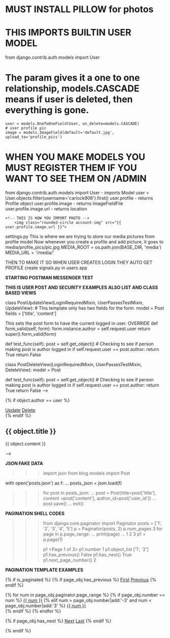 # MUST INSTALL PILLOW for photos

# THIS IMPORTS BUILTIN USER MODEL
from django.contrib.auth.models import User

  # The param gives it a one to one relationship, models.CASCADE means if user is deleted, then everything is gone.
    user = models.OneToOneField(User, on_delete=models.CASCADE)
    # user profile pic
    image = models.ImageField(default='default.jpg', upload_to='profile_pics')

# WHEN YOU MAKE MODELS YOU MUST REGISTER THEM IF YOU WANT TO SEE THEM ON /ADMIN



from django.contrib.auth.models import User - imports Model
user = User.objects.filter(username='carlock906').first()
user.profile - returns Profile object
user.profile.image - returns ImageFieldFile
user.profile.image.url - returns location

    <!-- THIS IS HOW YOU IMPORT PHOTO -->
        <img class="rounded-circle account-img" src="{{ user.profile.image.url }}">

        
settings.py
This is where we are trying to store our media pictures from profile model
Now whenever you create a profile and add picture, it goes to media/profile_pics/pic.jpg
MEDIA_ROOT = os.path.join(BASE_DIR, 'media')
MEDIA_URL = '/media/'

THEN TO MAKE IT SO WHEN USER CREATES LOGIN THEY AUTO GET PROFILE
create signals.py in users app




**STARTING POSTMAN MESSENGER TEST**


<!-- 
class PostDetailView(LoginRequiredMixin, UserPassesTestMixin, DeleteView):
    model = Post -->



**THIS IS USER POST AND SECURITY EXAMPLES**
**ALSO LIST AND CLASS BASED VIEWS**

class PostUpdateView(LoginRequiredMixin, UserPassesTestMixin, UpdateView): # This template only has two fields for the form.
model = Post  
fields = ['title', 'content']

 This sets the post form to have the current logged in user. OVERRIDE
def form_valid(self, form):
    form.instance.author = self.request.user
    return super().form_valid(form)

def test_func(self):
    post = self.get_object()
    # Checking to see if person making post is author logged in
    if self.request.user == post.author:
        return True
    return False

class PostDeleteView(LoginRequiredMixin, UserPassesTestMixin, DeleteView):
model = Post

def test_func(self):
    post = self.get_object()
    # Checking to see if person making post is author logged in
    if self.request.user == post.author:
        return True
    return False -->

 {% if object.author == user  %}
        <div>
            <a class="btn btn-secondary btn-sm mt-1 mb-1" href="{% url 'post-update' object.id %}">Update</a>
            <a class="btn btn-danger btn-sm mt-1 mb-1" href="{% url 'post-delete' object.id %}">Delete</a>
        </div>
    {% endif %}
</div>
<h2 class="article-title">{{ object.title }}</h2>
<p class="article-content">{{ object.content }}</p>
</div> -->


**JSON FAKE DATA**
>>> import json
>>> from blog.models import Post

 with open('posts.json') as f:
...     posts_json = json.load(f)

>>> for post in posts_json:
...     post = Post(title=post['title'], content =post['content'], author_id=post['user_id'])
...     post.save()
...
>>> exit()

**PAGINATION SHELL CODES**
>>> from django.core.paginator import Paginator
>>> posts = ['1', '2', '3', '4', '5']
>>> p = Paginator(posts, 2)
>>> p.num_pages
3
>>> for page in p.page_range:
...     print(page)
...
1
2
3
>>> p1 = p.page(1)
>>>
>>> p1
<Page 1 of 3>
>>> p1.number
1
>>> p1.object_list
['1', '2']
>>> p1.has_previous()
False
>>> p1.has_next()
True
>>> p1.next_page_number()
2
>>>

**PAGINATION TEMPLATE EXAMPLES**

{% if is_paginated %}
  {% if page_obj.has_previous %}
      <a class="btn btn-outline-info mb-4" href="?page=1">First</a>
      <a class="btn btn-outline-info mb-4" href="?page={{ page_obj.previous_page_number }}">Previous</a>
  {% endif %}

  {% for num in page_obj.paginator.page_range %}
      {% if page_obj.number == num %}
          <a class="btn btn-info mb-4" href="?page={{ num }}">{{ num }}</a>
      {% elif num > page_obj.number|add:'-3' and num < page_obj.number|add:'3' %}
          <a class="btn btn-outline-info mb-4" href="?page={{ num }}">{{ num }}</a>  
      {% endif %}
  {% endfor %}

  {% if page_obj.has_next %}
      <a class="btn btn-outline-info mb-4" href="?page={{ page_obj.next_page_number }}">Next</a>
      <a class="btn btn-outline-info mb-4" href="?page={{ page_obj.paginator.num_pages }}">Last</a>
  {% endif %}

{% endif %}